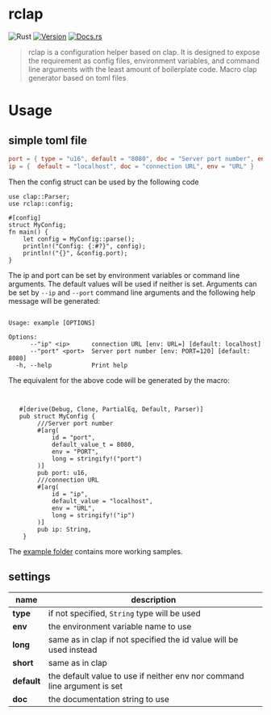 # rclap

![Rust](https://img.shields.io/badge/rust-stable-brightgreen.svg)
[![Version](https://img.shields.io/crates/v/rclap.svg)](https://crates.io/crates/rclap)
[![Docs.rs](https://docs.rs/rclap/badge.svg)](https://docs.rs/rclap)

> rclap is a configuration helper based on clap. It is designed to expose the requirement as config files, environment variables, and command line arguments with the least amount of boilerplate code.
> Macro clap generator based on toml files

# Usage

## simple toml file

```toml
port = { type = "u16", default = "8080", doc = "Server port number", env = "PORT" }
ip = {  default = "localhost", doc = "connection URL", env = "URL" }
```

Then the config struct can be used by the following code

```rust,compile_fail
use clap::Parser;
use rclap::config;

#[config]
struct MyConfig;
fn main() {
    let config = MyConfig::parse();
    println!("Config: {:#?}", config);
    println!("{}", &config.port);
}
```

The ip and port can be set by environment variables or command line arguments. The default values will be used if neither is set.
Arguments can be set by `--ip` and `--port` command line arguments and the following help message will be generated:

```

Usage: example [OPTIONS]

Options:
      --"ip" <ip>      connection URL [env: URL=] [default: localhost]
      --"port" <port>  Server port number [env: PORT=120] [default: 8080]
  -h, --help           Print help
```

The equivalent for the above code will be generated by the macro:

```rust,compile_fail


   #[derive(Debug, Clone, PartialEq, Default, Parser)]
   pub struct MyConfig {
        ///Server port number
        #[arg(
            id = "port",
            default_value_t = 8080,
            env = "PORT",
            long = stringify!("port")
        )]
        pub port: u16,
        ///connection URL
        #[arg(
            id = "ip",
            default_value = "localhost",
            env = "URL",
            long = stringify!("ip")
        )]
        pub ip: String,
    }

```

The [example folder](../example) contains more working samples.

## settings

| name        | description                                                              |
| ----------- | ------------------------------------------------------------------------ |
| **type**    | if not specified, `String` type will be used                             |
| **env**     | the environment variable name to use                                     |
| **long**    | same as in clap if not specified the id value will be used instead       |
| **short**   | same as in clap                                                          |
| **default** | the default value to use if neither env nor command line argument is set |
| **doc**     | the documentation string to use                                          |
